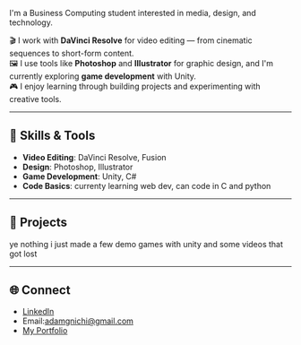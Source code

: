 I'm a Business Computing student interested in media, design, and technology.


🎬 I work with **DaVinci Resolve** for video editing — from cinematic sequences to short-form content.  
🖼️ I use tools like **Photoshop** and **Illustrator** for graphic design, and I'm currently exploring **game development** with Unity.  
🎮 I enjoy learning through building projects and experimenting with creative tools.

---

## 🧩 Skills & Tools

- **Video Editing**: DaVinci Resolve, Fusion
- **Design**: Photoshop, Illustrator
- **Game Development**: Unity, C#
- **Code Basics**: currenty learning web dev, can code in C and python

---

## 📁 Projects

ye nothing i just made a few demo games with unity and some videos that got lost

---

## 🌐 Connect

- [LinkedIn]([https://linkedin.com/in/yourusername](https://www.linkedin.com/in/adam-guinichi-218038285/))
- Email:adamgnichi@gmail.com
- [My Portfolio](https://corexvx.github.io/portfolio/)
